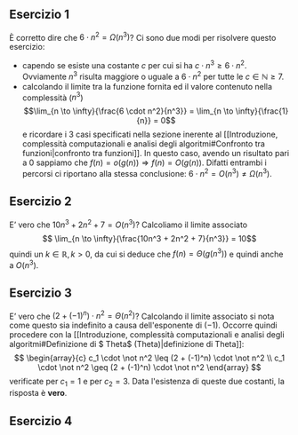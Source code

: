 ## Esercizio 1
È corretto dire che $6 \cdot n^2 = \Omega(n^3)$?
Ci sono due modi per risolvere questo esercizio:
- capendo se esiste una costante $c$ per cui si ha $c \cdot n^3 \geq 6 \cdot n^2$. Ovviamente $n^3$ risulta maggiore o uguale a $6 \cdot n^2$ per tutte le $c \in \mathbb{N} \geq 7$.
- calcolando il limite tra la funzione fornita ed il valore contenuto nella complessità ($n^3$) $$\lim_{n \to \infty}{\frac{6 \cdot n^2}{n^3}} = \lim_{n \to \infty}{\frac{1}{n}} = 0$$e ricordare i 3 casi specificati nella sezione inerente al [[Introduzione, complessità computazionali e analisi degli algoritmi#Confronto tra funzioni|confronto tra funzioni]]. In questo caso, avendo un risultato pari a $0$ sappiamo che $f(n) = o(g(n)) \Rightarrow f(n) = O(g(n))$.
Difatti entrambi i percorsi ci riportano alla stessa conclusione: $6 \cdot n^2 = O(n^3) \not = \Omega(n^3)$.
## Esercizio 2
E’ vero che $10n^3 + 2n^2 + 7 = O(n^3)$?
Calcoliamo il limite associato$$
\lim_{n \to \infty}{\frac{10n^3 + 2n^2 + 7}{n^3}} = 10$$quindi un $k \in \mathbb{R}, k \gt 0$, da cui si deduce che $f(n) = \Theta(g(n^3))$ e quindi anche a $O(n^3)$.
## Esercizio 3
E’ vero che $(2 + (−1)^n )\cdot n^2 = Θ(n^2)$?
Calcolando il limite associato si nota come questo sia indefinito a causa dell'esponente di $(-1)$.
Occorre quindi procedere con la [[Introduzione, complessità computazionali e analisi degli algoritmi#Definizione di $ Theta$ (Theta)|definizione di Theta]]:$$
\begin{array}{c}
c_1 \cdot \not n^2 \leq (2 + (-1)^n) \cdot \not n^2 \\
c_1 \cdot \not n^2 \geq (2 + (-1)^n) \cdot \not n^2
\end{array}
$$verificate per $c_1 = 1$ e per $c_2 = 3$. Data l'esistenza di queste due costanti, la risposta è **vero**.
## Esercizio 4
